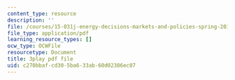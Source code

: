 ```yaml
---
content_type: resource
description: ''
file: /courses/15-031j-energy-decisions-markets-and-policies-spring-2012/c270bbafcd305ba633ab60d02386ec07_LoXGM05lqKc.pdf
file_type: application/pdf
learning_resource_types: []
ocw_type: OCWFile
resourcetype: Document
title: 3play pdf file
uid: c270bbaf-cd30-5ba6-33ab-60d02386ec07
---
```

